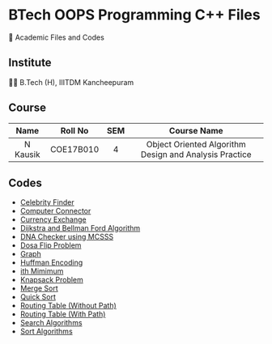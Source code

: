 # BTech OOPS Programming C++ Files

📖 Academic Files and Codes

## Institute

🧑‍🎓 B.Tech (H), IIITDM Kancheepuram

## Course

|    Name    |   Roll No   | SEM |                      Course Name                       |
| :--------: | :---------: | :-: | :----------------------------------------------------: |
|  N Kausik  |  COE17B010  |  4  | Object Oriented Algorithm Design and Analysis Practice |

## Codes

 - [Celebrity Finder](Celebrity.cpp)
 - [Computer Connector](ComputerConnection.cpp)
 - [Currency Exchange](CurrencyExchange.cpp)
 - [Dijkstra and Bellman Ford Algorithm](Dijkstra_BellmanFord.cpp)
 - [DNA Checker using MCSSS](DNA_MCSSS.cpp)
 - [Dosa Flip Problem](DosaFlip.cpp)
 - [Graph](Graph.cpp)
 - [Huffman Encoding](HuffmanCoding.cpp)
 - [ith Mimimum](ith_Min.cpp)
 - [Knapsack Problem](Knapsack.cpp)
 - [Merge Sort](MergeSort.cpp)
 - [Quick Sort](QuickSort.cpp)
 - [Routing Table (Without Path)](RoutingTable_WithoutPath.cpp)
 - [Routing Table (With Path)](RoutingTable_WithPath.cpp)
 - [Search Algorithms](Search.cpp)
 - [Sort Algorithms](Sort.cpp)
